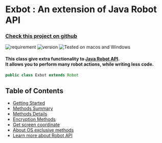 # Exbot : An extension of Java Robot API <br>


### [Check this project on github](https://github.com/obrassard/exbot)

![requirement](https://img.shields.io/badge/Require-Java%207%20or%20later-red.svg)
![version](https://img.shields.io/badge/Version-1.0.1-brightgreen.svg)
![Tested on macos and Windows](https://img.shields.io/badge/Tested%20on-macOS%20and%20Windows-blue.svg)



#### This class give extra functionality to [Java Robot API](https://docs.oracle.com/javase/7/docs/api/java/awt/Robot.html).<br>It allows you to perform many robot actions, while writing less code.
```java
public class Exbot extends Robot
```

## Table of Contents
* [Getting Started](/getting-started.md)
* [Methods Summary](/methods-summary.md)
* [Methods Details](/methods-detail.md)
* [Encryption Methods](/encryption-methods.md)
* [Get screen coordinate](/get-screen-coordinate.md)
* [About OS exclusive methods](/methods-summary.md#about-os-exclusive-methods)
* [Learn more about Robot API](https://docs.oracle.com/javase/7/docs/api/java/awt/Robot.html)
